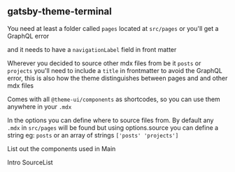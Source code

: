 ## gatsby-theme-terminal

You need at least a folder called `pages` located at `src/pages` or you'll get a GraphQL error

and it needs to have a `navigationLabel` field in front matter

Wherever you decided to source other mdx files from be it `posts` or `projects` you'll need to include a `title` in frontmatter to avoid the GraphQL error, this is also how the theme distinguishes between pages and and other mdx files

Comes with all `@theme-ui/components` as shortcodes, so you can use them anywhere in your `.mdx`

In the options you can define where to source files from. By default any `.mdx` in `src/pages` will be found but using options.source you can define a string eg: `posts` or an array of strings `['posts' 'projects']`

List out the components used in Main

Intro
SourceList
